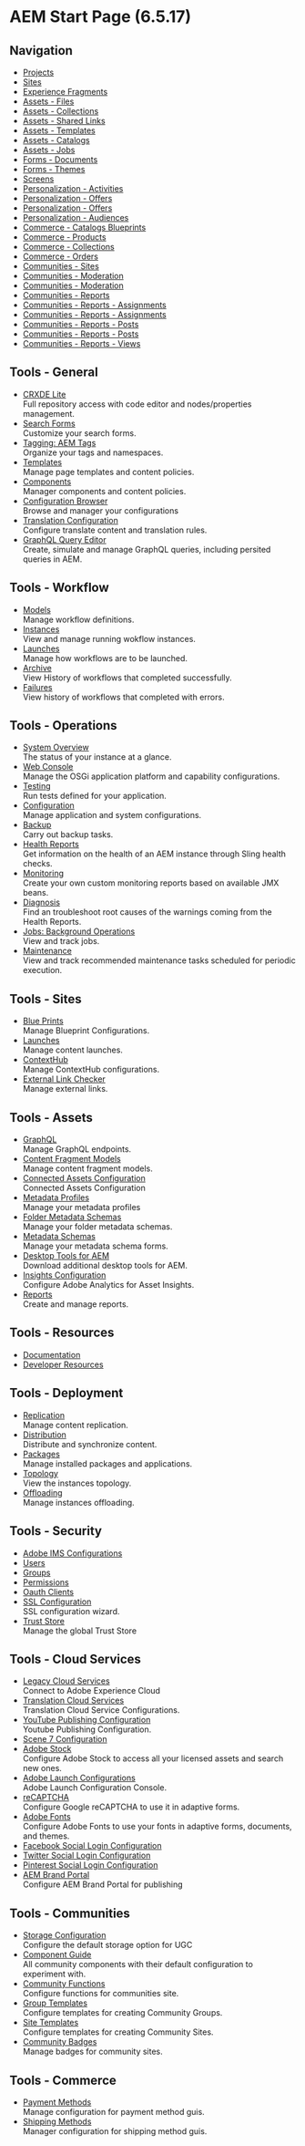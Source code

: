 # AEM Start Page (6.5.17)

## Navigation
* [Projects](http://localhost:4502/projects.html/content/projects)
* [Sites](http://localhost:4502/sites.html/content) 
* [Experience Fragments](http://localhost:4502/aem/experience-fragments.html/content/experience-fragments) 
* [Assets - Files](http://localhost:4502/aem/assetshome.html/content/dam)
* [Assets - Collections](http://localhost:4502/mnt/overlay/dam/gui/content/collections.html/content/dam/collections)
* [Assets - Shared Links](http://localhost:4502/mnt/overlay/dam/gui/content/assets/mylinkshares.html)
* [Assets - Templates](http://localhost:4502/aem/assetshome.html/content/dam/templates)
* [Assets - Catalogs](http://localhost:4502/aem/assetshome.html/content/dam/catalogs)
* [Assets - Jobs](http://localhost:4502/mnt/overlay/granite/async/content/asyncjobs.html)
* [Forms - Documents](http://localhost:4502/aem/forms.html/content/dam/formsanddocuments)
* [Forms - Themes](http://localhost:4502/aem/forms.html/content/dam/formsanddocuments-themes)
* [Screens](http://localhost:4502/screens.html/content/screens)
* [Personalization - Activities](http://localhost:4502/libs/cq/personalization/touch-ui/content/v2/activities.html)
* [Personalization - Offers](http://localhost:4502/libs/cq/personalization/touch-ui/content/v2/offers.html)
* [Personalization - Offers](http://localhost:4502/libs/cq/personalization/touch-ui/content/v2/offers.html)
* [Personalization - Audiences](http://localhost:4502/libs/cq/personalization/touch-ui/content/v2/audiences.html)
* [Commerce - Catalogs Blueprints](http://localhost:4502/aem/catalogs.html/content/catalogs)
* [Commerce - Products](http://localhost:4502/aem/products.html/var/commerce/products)
* [Commerce - Collections](http://localhost:4502/aem/collections.html/var/commerce/collections)
* [Commerce - Orders](http://localhost:4502/aem/orders.html/var/commerce/orders)
* [Communities - Sites](http://localhost:4502/communities/sites)
* [Communities - Moderation](http://localhost:4502/communities/moderation.html/content/sites)
* [Communities - Moderation](http://localhost:4502/communities/moderation.html/content/sites)
* [Communities - Reports](http://localhost:4502/communities/reports)
* [Communities - Reports - Assignments](http://localhost:4502/communities/reports/assignments)
* [Communities - Reports - Assignments](http://localhost:4502/communities/reports/assignments)
* [Communities - Reports - Posts](http://localhost:4502/communities/reports/posts)
* [Communities - Reports - Posts](http://localhost:4502/communities/reports/posts)
* [Communities - Reports - Views](http://localhost:4502/communities/reports/views)


## Tools - General
* [CRXDE Lite](http://localhost:4502/crx/de/index.jsp)  
Full repository access with code editor and nodes/properties management.
* [Search Forms](http://localhost:4502/libs/cq/core/content/tools/customsearch/searchfacetformlister.html)  
Customize your search forms.
* [Tagging: AEM Tags](http://localhost:4502/aem/tags)  
Organize your tags and namespaces.
* [Templates](http://localhost:4502/libs/wcm/core/content/sites/templates.html/conf)  
Manage page templates and content policies.
* [Components](http://localhost:4502/libs/wcm/core/content/sites/components.html)  
Manager components and content policies.
* [Configuration Browser](http://localhost:4502/libs/granite/configurations/content/view.html/conf)  
Browse and manager your configurations
* [Translation Configuration](http://localhost:4502/libs/cq/translation/translationrules/contexts.html)  
Configure translate content and translation rules.
* [GraphQL Query Editor](http://localhost:4502/aem/graphiql.html)  
Create, simulate and manage GraphQL queries, including persited queries in AEM.

## Tools - Workflow  
* [Models](http://localhost:4502/libs/cq/workflow/admin/console/content/models.html)  
  Manage workflow definitions.
* [Instances](http://localhost:4502/libs/cq/workflow/admin/console/content/instances.html)    
  View and manage running wokflow instances.
* [Launches](http://localhost:4502/libs/cq/workflow/admin/console/content/launchers.html)  
  Manage how workflows are to be launched.
* [Archive](http://localhost:4502/libs/cq/workflow/admin/console/content/archive.html)  
  View History of workflows that completed successfully.
* [Failures](http://localhost:4502/libs/cq/workflow/admin/console/content/failures.html)    
  View history of workflows that completed with errors.

## Tools - Operations
* [System Overview](http://localhost:4502/libs/granite/operations/content/systemoverview.html)  
  The status of your instance at a glance.
* [Web Console](http://localhost:4502/system/console/configMgr)  
  Manage the OSGi application platform and capability configurations.
* [Testing](http://localhost:4502/libs/granite/testing/hobbes.html)  
  Run tests defined for your application.
* [Configuration](http://localhost:4502/mnt/overlay/cq/core/content/nav/tools/operations/configuration)  
  Manage application and system configurations.
* [Backup](http://localhost:4502/libs/granite/backup/content/admin.html)  
  Carry out backup tasks.
* [Health Reports](http://localhost:4502/libs/granite/operations/content/healthreports/healthreportlist.html)  
  Get information on the health of an AEM instance through Sling health checks.
* [Monitoring](http://localhost:4502/libs/granite/operations/content/monitoring/page.html)  
  Create your own custom monitoring reports based on available JMX beans.
* [Diagnosis](http://localhost:4502/libs/granite/operations/content/diagnosis.html)  
  Find an troubleshoot root causes of the warnings coming from the Health Reports.
* [Jobs: Background Operations](http://localhost:4502/mnt/overlay/granite/async/content/asyncjobs.html)  
View and track jobs.
* [Maintenance](http://localhost:4502/libs/granite/operations/content/maintenance.html)  
  View and track recommended maintenance tasks scheduled for periodic execution.

## Tools - Sites
* [Blue Prints](http://localhost:4502/libs/wcm/msm/gui/content/blueprintconfig.html)  
  Manage Blueprint Configurations.
* [Launches](http://localhost:4502/libs/launches/content/launches.html)  
  Manage content launches.
* [ContextHub](http://localhost:4502/libs/granite/cloudsettings/ui.html/cloudsettings)  
  Manage ContextHub configurations.
* [External Link Checker](http://localhost:4502/etc/linkchecker.html)  
  Manage external links.

## Tools - Assets
* [GraphQL](http://localhost:4502/libs/cq/graphql/sites/admin/content/console.html)  
  Manage GraphQL endpoints.
* [Content Fragment Models](http://localhost:4502/libs/dam/cfm/models/console/content/models.html/conf)  
  Manage content fragment models.
* [Connected Assets Configuration](http://localhost:4502/libs/dam/remoteassets/content/configuration/wizard.html)  
  Connected Assets Configuration
* [Metadata Profiles](http://localhost:4502/mnt/overlay/dam/gui/content/processingprofilepage/metadataprofiles.html/conf/global/settings/dam/adminui-extension/metadataprofile)  
  Manage your metadata profiles
* [Folder Metadata Schemas](http://localhost:4502/mnt/overlay/dam/gui/content/foldermetadataschemaeditor/schemalist.html?formPath=/conf/global/settings/dam/adminui-extension/foldermetadataschema)  
  Manage your folder metadata schemas.
* [Metadata Schemas](http://localhost:4502/mnt/overlay/dam/gui/content/metadataschemaeditor/schemalist.html?formPath=/conf/global/settings/dam/adminui-extension/metadataschema)  
  Manage your metadata schema forms.
* [Desktop Tools for AEM](https://experienceleague.adobe.com/docs/experience-manager-desktop-app/using/release-notes.html?lang=en)  
  Download additional desktop tools for AEM.
* [Insights Configuration](http://localhost:4502/mnt/overlay/dam/gui/content/assetinsights/wizard/configure.html)  
  Configure Adobe Analytics for Asset Insights.
* [Reports](http://localhost:4502/mnt/overlay/dam/gui/content/reports/reportlist.html)  
  Create and manage reports.

## Tools - Resources
* [Documentation](https://experienceleague.adobe.com/docs/experience-manager-65.html)  
* [Developer Resources](https://experienceleague.adobe.com/docs/experience-manager-65/developing/home.html)

## Tools - Deployment
* [Replication](http://localhost:4502/etc/replication.html)  
  Manage content replication.
* [Distribution](http://localhost:4502/libs/granite/distribution/content/distribution.html)  
  Distribute and synchronize content.
* [Packages](http://localhost:4502/crx/packmgr/index.jsp)  
  Manage installed packages and applications.
* [Topology](http://localhost:4502/libs/granite/topology/content/view.html)  
View the instances topology.
* [Offloading](http://localhost:4502/libs/granite/offloading/content/view.html)    
Manage instances offloading.

## Tools - Security
* [Adobe IMS Configurations](http://localhost:4502/libs/cq/adobeims-configuration/content/configurations.html)  
* [Users](http://localhost:4502/security/users.html)  
* [Groups](http://localhost:4502/security/groups.html)  
* [Permissions](http://localhost:4502/security/permissions.html/principal/everyone)  
* [Oauth Clients](http://localhost:4502/libs/granite/oauth/content/clients.html)  
* [SSL Configuration](/libs/granite/security/content/sslConfig.html)     
  SSL configuration wizard.
* [Trust Store](http://localhost:4502/libs/granite/security/content/truststore.html  )  
  Manage the global Trust Store

## Tools - Cloud Services
* [Legacy Cloud Services](http://localhost:4502/libs/cq/core/content/tools/cloudservices.html)  
  Connect to Adobe Experience Cloud
* [Translation Cloud Services](http://localhost:4502/mnt/overlay/cq/translation/gui/content/cloudservices.html)  
  Translation Cloud Service Configurations.
* [YouTube Publishing Configuration](http://localhost:4502/libs/dam/content/configurations/youtube.html/conf)  
  Youtube Publishing Configuration.
* [Scene 7 Configuration](http://localhost:4502/libs/dam/content/configurations/scene7.html/conf)  
* [Adobe Stock](http://localhost:4502/mnt/overlay/dam/gui/content/stock/configurations.html)    
  Configure Adobe Stock to access all your licensed assets and search new ones.
* [Adobe Launch Configurations](http://localhost:4502/libs/cq/dtm-reactor/content/configurations.html/conf)  
  Adobe Launch Configuration Console.
* [reCAPTCHA](http://localhost:4502/libs/fd/af/cloudservices/recaptcha.html/conf)  
  Configure Google reCAPTCHA to use it in adaptive forms.
* [Adobe Fonts](http://localhost:4502/libs/fd/af/cloudservices/typekit.html/conf)  
  Configure Adobe Fonts to use your fonts in adaptive forms, documents, and themes.
* [Facebook Social Login Configuration](http://localhost:4502/libs/social/connect/facebook/content/configurations.html/conf)  
* [Twitter Social Login Configuration](http://localhost:4502/libs/social/connect/twitter/content/configurations.html/conf)    
* [Pinterest Social Login Configuration](http://localhost:4502/libs/social/connect/pinterest/content/configurations.html/conf)  
* [AEM Brand Portal](http://localhost:4502/mnt/overlay/dam/gui/content/brandportal/configurations.html)  
Configure AEM Brand Portal for publishing

## Tools - Communities
* [Storage Configuration](http://localhost:4502/communities/admin/defaultsrp)  
  Configure the default storage option for UGC
* [Component Guide](http://localhost:4502/editor.html/content/community-components/en.html)  
  All community components with their default configuration to experiment with.
* [Community Functions](http://localhost:4502/communities/communityfunctions)  
  Configure functions for communities site.
* [Group Templates](http://localhost:4502/communities/communitygrouptemplates)  
Configure templates for creating Community Groups.  
* [Site Templates](http://localhost:4502/communities/communitysitetemplates)      
  Configure templates for creating Community Sites.
* [Community Badges](http://localhost:4502/communities/badges)    
  Manage badges for community sites.

## Tools - Commerce
* [Payment Methods](http://localhost:4502/aem/paymentmethods.html/var/commerce/payment-methods)  
  Manage configuration for payment method guis.
* [Shipping Methods](http://localhost:4502/aem/shippingmethods.html/var/commerce/shipping-methods)  
  Manager configuration for shipping method guis.








